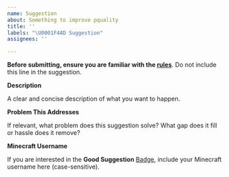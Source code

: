 ```yaml
---
name: Suggestion
about: Something to improve pquality
title: ''
labels: "\U0001F4AD Suggestion"
assignees: ''

---
```


**Before submitting, ensure you are familiar with the [rules](https://github.com/petrolpark/pquality/issues/1)**. Do not include this line in the suggestion.

**Description**

A clear and concise description of what you want to happen.

**Problem This Addresses**

If relevant, what problem does this suggestion solve? What gap does it fill or hassle does it remove?

**Minecraft Username**

If you are interested in the **Good Suggestion** [Badge](https://patreon.com/petrolpark/about), include your Minecraft username here (case-sensitive).
